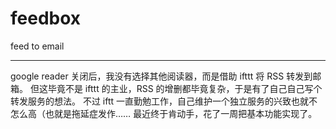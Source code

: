 # feedbox

feed to email

---

google reader 关闭后，我没有选择其他阅读器，而是借助 ifttt 将 RSS 转发到邮箱。
但这毕竟不是 ifttt 的主业，RSS 的增删都毕竟复杂，于是有了自己自己写个转发服务的想法。
不过 iftt 一直勤勉工作，自己维护一个独立服务的兴致也就不怎么高（也就是拖延症发作……
最近终于肯动手，花了一周把基本功能实现了。
